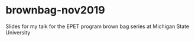 # brownbag-nov2019
Slides for my talk for the EPET program brown bag series at Michigan State University
